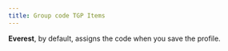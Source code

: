 ```yaml
---
title: Group code TGP Items
---
```



**Everest**, by default, assigns the code when you save the profile.
